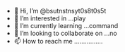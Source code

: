 - 👋 Hi, I’m @bsutnstnsyt0s8t0s5t
- 👀 I’m interested in ...play
- 🌱 I’m currently learning ...command
- 💞️ I’m looking to collaborate on ...no
- 📫 How to reach me ................
<!---
bsutnstnsyt0s8t0s5t/bsutnstnsyt0s8t0s5t is a ✨ special ✨ repository because its `README.md` (this file) appears on your GitHub profile.
You can click the Preview link to take a look at your changes.
--->

